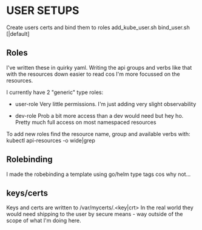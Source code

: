 # USER SETUPS

Create users certs and bind them to roles
    add_kube_user.sh <user>
    bind_user.sh <user> <role> [<namespace>|default]

## Roles

I've written these in quirky yaml. Writing the api groups and verbs like that with the resources down easier to read cos I'm more focussed on the resources.

I currently have 2 "generic" type roles:

* user-role
Very little permissions. I'm just adding very slight observability

* dev-role
Prob a bit more access than a dev would need but hey ho. 
Pretty much full access on most namespaced resources

To add new roles find the resource name, group and available verbs with:
    kubectl api-resources -o wide|grep <resource-name>

## Rolebinding

I made the robebinding a template using go/helm type tags cos why not...

## keys/certs

Keys and certs are written to /var/mycerts/<username>.<key|crt>
In the real world they would need shipping to the user by secure means - way outside
of the scope of what I'm doing here.
